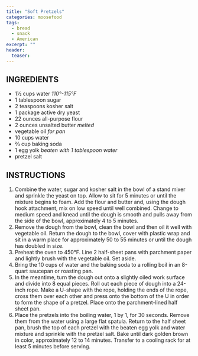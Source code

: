```yaml
---
title: "Soft Pretzels"
categories: moosefood
tags: 
  - bread
  - snack
  - American
excerpt: ""
header:
  teaser: 
---
```


## INGREDIENTS
* 1½ cups water *110°-115°F*
* 1 tablespoon sugar
* 2 teaspoons kosher salt
* 1 package active dry yeast
* 22 ounces all-purpose flour
* 2 ounces unsalted butter *melted*
* vegetable oil *for pan*
* 10 cups water
* ⅔ cup baking soda
* 1 egg yolk *beaten with 1 tablespoon water*
* pretzel salt

## INSTRUCTIONS
1. Combine the water, sugar and kosher salt in the bowl of a stand mixer and sprinkle the yeast on top. Allow to sit for 5 minutes or until the mixture begins to foam. Add the flour and butter and, using the dough hook attachment, mix on low speed until well combined. Change to medium speed and knead until the dough is smooth and pulls away from the side of the bowl, approximately 4 to 5 minutes.
2. Remove the dough from the bowl, clean the bowl and then oil it well with vegetable oil. Return the dough to the bowl, cover with plastic wrap and sit in a warm place for approximately 50 to 55 minutes or until the dough has doubled in size.
3. Preheat the oven to 450°F. Line 2 half-sheet pans with parchment paper and lightly brush with the vegetable oil. Set aside.
4. Bring the 10 cups of water and the baking soda to a rolling boil in an 8-quart saucepan or roasting pan.
5. In the meantime, turn the dough out onto a slightly oiled work surface and divide into 8 equal pieces. Roll out each piece of dough into a 24-inch rope. Make a U-shape with the rope, holding the ends of the rope, cross them over each other and press onto the bottom of the U in order to form the shape of a pretzel. Place onto the parchment-lined half sheet pan.
6. Place the pretzels into the boiling water, 1 by 1, for 30 seconds. Remove them from the water using a large flat spatula. Return to the half sheet pan, brush the top of each pretzel with the beaten egg yolk and water mixture and sprinkle with the pretzel salt. Bake until dark golden brown in color, approximately 12 to 14 minutes. Transfer to a cooling rack for at least 5 minutes before serving.
